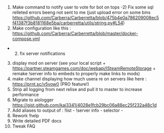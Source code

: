 1) Make command to notify user to vote for bot on tops
-2) Fix some sql relleted errors beeng not sent to me (just upload error on some bins https://github.com/Carberra/Carberretta/blob/475b4e0a786209008ec5f41387f3b8181168e5ba/carberretta/utils/string.py#L54)
3) Make configuration like this : https://github.com/Carberra/Carberretta/blob/master/docker-compose.yml
- 2) fix server notifications
3) display mod on server (see your local script + https://partner.steamgames.com/doc/webapi/ISteamRemoteStorage + remake !server info to embeds to properly make links to mods)
4) make channel displaying how much usera re on servers like here : https://prnt.sc/v5vow0 (PRO feature!)
5) Strip all logging from next relise and pull it to master to increase performance
6) Migrate to aiologger https://gist.github.com/kai3341/4028e1fcb29bc06a88ec25f232a48c1d 
7) Add aliases to output of :
!list -
!server info - 
selector - 
8) Rework !help
9) Write detailed PDF docs
10) Tweak FAQ
